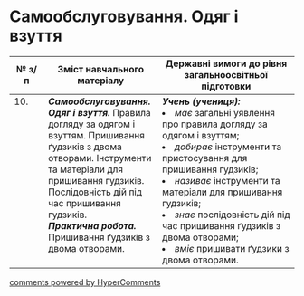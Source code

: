 <div id="hypercomments_widget" class="js-hypercomments-widget invisible"></div>

# Самообслуговування. Одяг і взуття

<table>
  <tr>
    <td width="12%" align="center"><b>№ з/п</b></td>
    <td width="40%" align="center"><b>Зміст навчального матеріалу</b></td>
    <td width="60%" align="center"><b>Державні вимоги до рівня загальноосвітньої підготовки</b></td>
  </tr>
<tbody>
  <tr>
    <td width="12%" style="vertical-align:top !important;">
10.</td>
    <td width="40%" style="vertical-align:top !important;">
<b><i>Самообслуговування. Одяг і взуття.</i></b>  Правила догляду за одягом і взуттям. Пришивання ґудзиків з двома отворами.  Інструменти та матеріали для пришивання гудзиків. Послідовність дій під час пришивання гудзиків. <br>
<b><i>Практична робота.</i></b> <br>
Пришивання ґудзиків з двома отворами.<br>
</td>
    <td width="60%" style="vertical-align:top !important;">
<i><b>Учень (учениця):</b></i><br>
<li><i>має</i> загальні уявлення про правила догляду за одягом і взуттям;</li>
<li><i>добирає</i> інструменти та пристосування для пришивання ґудзиків;</li>
<li><i>називає</i> інструменти та матеріали для пришивання гудзиків;</li>
<li><i>знає</i> послідовність дій під час пришивання ґудзиків з двома отворами;</li>
<li><i>вміє</i> пришивати ґудзики з двома отворами.</li>
</td>
  </tr>
</tbody>
</table>

<div class="js-hypercomments-container">
<a href="http://hypercomments.com" class="hc-link" title="comments widget">comments powered by HyperComments</a>
</div>